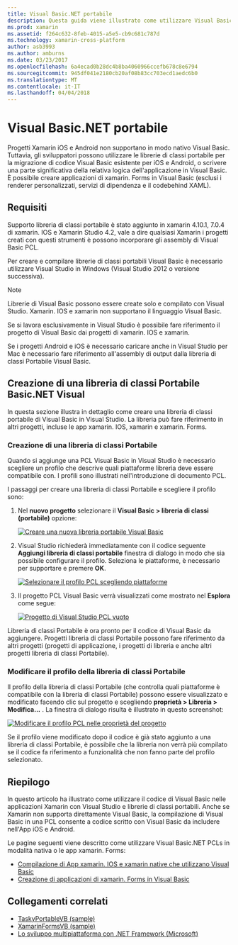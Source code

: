 ```yaml
---
title: Visual Basic.NET portabile
description: Questa guida viene illustrato come utilizzare Visual Basic per scrivere i progetti libreria di classe portabile (PCL) che possono essere usati nelle soluzioni destinate a xamarin. IOS e xamarin.
ms.prod: xamarin
ms.assetid: f264c632-8feb-4015-a5e5-cb9c681c787d
ms.technology: xamarin-cross-platform
author: asb3993
ms.author: amburns
ms.date: 03/23/2017
ms.openlocfilehash: 6a4ecad0b28dc4b8ba4060966ccefb678c8e6794
ms.sourcegitcommit: 945df041e2180cb20af08b83cc703ecd1aedc6b0
ms.translationtype: MT
ms.contentlocale: it-IT
ms.lasthandoff: 04/04/2018
---
```

# <a name="portable-visual-basicnet"></a>Visual Basic.NET portabile

Progetti Xamarin iOS e Android non supportano in modo nativo Visual Basic. Tuttavia, gli sviluppatori possono utilizzare le librerie di classi portabile per la migrazione di codice Visual Basic esistente per iOS e Android, o scrivere una parte significativa della relativa logica dell'applicazione in Visual Basic. È possibile creare applicazioni di xamarin. Forms in Visual Basic (esclusi i renderer personalizzati, servizi di dipendenza e il codebehind XAML).

## <a name="requirements"></a>Requisiti

Supporto libreria di classi portabile è stato aggiunto in xamarin 4.10.1, 7.0.4 di xamarin. IOS e Xamarin Studio 4.2, vale a dire qualsiasi Xamarin i progetti creati con questi strumenti è possono incorporare gli assembly di Visual Basic PCL.

Per creare e compilare librerie di classi portabili Visual Basic è necessario utilizzare Visual Studio in Windows (Visual Studio 2012 o versione successiva).

> [!NOTE]
> Librerie di Visual Basic possono essere create solo e compilato con Visual Studio. Xamarin. IOS e xamarin non supportano il linguaggio Visual Basic.
>
> Se si lavora esclusivamente in Visual Studio è possibile fare riferimento il progetto di Visual Basic dai progetti di xamarin. IOS e xamarin.
>
> Se i progetti Android e iOS è necessario caricare anche in Visual Studio per Mac è necessario fare riferimento all'assembly di output dalla libreria di classi Portabile Visual Basic.


## <a name="creating-a-visual-basicnet-pcl"></a>Creazione di una libreria di classi Portabile Basic.NET Visual

In questa sezione illustra in dettaglio come creare una libreria di classi portabile di Visual Basic in Visual Studio.
La libreria può fare riferimento in altri progetti, incluse le app xamarin. IOS, xamarin e xamarin. Forms.

### <a name="creating-a-pcl"></a>Creazione di una libreria di classi Portabile

Quando si aggiunge una PCL Visual Basic in Visual Studio è necessario scegliere un profilo che descrive quali piattaforme libreria deve essere compatibile con. I profili sono illustrati nell'introduzione di documento PCL.

I passaggi per creare una libreria di classi Portabile e scegliere il profilo sono:

1.  Nel **nuovo progetto** selezionare il **Visual Basic > libreria di classi (portabile)** opzione:

    [![](images/image1-sml.png "Creare una nuova libreria portabile Visual Basic")](images/image1.png#lightbox)

1.  Visual Studio richiederà immediatamente con il codice seguente **Aggiungi libreria di classi portabile** finestra di dialogo in modo che sia possibile configurare il profilo. Seleziona le piattaforme, è necessario per supportare e premere **OK**.

    [![](images/image2-sml.png "Selezionare il profilo PCL scegliendo piattaforme")](images/image2.png#lightbox)

1.  Il progetto PCL Visual Basic verrà visualizzati come mostrato nel **Esplora** come segue:

    [![](images/image3-sml.png "Progetto di Visual Studio PCL vuoto")](images/image3.png#lightbox)


Libreria di classi Portabile è ora pronto per il codice di Visual Basic da aggiungere. Progetti libreria di classi Portabile possono fare riferimento da altri progetti (progetti di applicazione, i progetti di libreria e anche altri progetti libreria di classi Portabile).

### <a name="editing-the-pcl-profile"></a>Modificare il profilo della libreria di classi Portabile

Il profilo della libreria di classi Portabile (che controlla quali piattaforme è compatibile con la libreria di classi Portabile) possono essere visualizzato e modificato facendo clic sul progetto e scegliendo **proprietà > Libreria > Modifica...** . La finestra di dialogo risulta è illustrato in questo screenshot:

 [![](images/image4-sml.png "Modificare il profilo PCL nelle proprietà del progetto")](images/image4.png#lightbox)

Se il profilo viene modificato dopo il codice è già stato aggiunto a una libreria di classi Portabile, è possibile che la libreria non verrà più compilato se il codice fa riferimento a funzionalità che non fanno parte del profilo selezionato.


## <a name="summary"></a>Riepilogo

In questo articolo ha illustrato come utilizzare il codice di Visual Basic nelle applicazioni Xamarin con Visual Studio e librerie di classi portabili. Anche se Xamarin non supporta direttamente Visual Basic, la compilazione di Visual Basic in una PCL consente a codice scritto con Visual Basic da includere nell'App iOS e Android.

Le pagine seguenti viene descritto come utilizzare Visual Basic.NET PCLs in modalità nativa o le app xamarin. Forms:

- [Compilazione di App xamarin. IOS e xamarin native che utilizzano Visual Basic](native-apps.md)
- [Creazione di applicazioni di xamarin. Forms in Visual Basic](xamarin-forms.md)


## <a name="related-links"></a>Collegamenti correlati

- [TaskyPortableVB (sample)](https://github.com/xamarin/mobile-samples/tree/master/VisualBasic/TaskyPortableVB)
- [XamarinFormsVB (sample)](https://github.com/xamarin/mobile-samples/tree/master/VisualBasic/XamarinFormsVB)
- [Lo sviluppo multipiattaforma con .NET Framework (Microsoft)](http://msdn.microsoft.com/en-us/library/gg597391(v=vs.110).aspx)